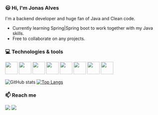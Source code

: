 

### 😃 Hi, I'm Jonas Alves
I'm a backend developer and huge fan of Java and Clean code.
- Currently learning Spring|Spring boot to work together with my Java skills.
- Free to collaborate on any projects. 

### 💻 Technologies & tools

<img src="https://cdn.jsdelivr.net/gh/devicons/devicon/icons/java/java-original-wordmark.svg" width="40" height="40"/> <img src="https://cdn.jsdelivr.net/gh/devicons/devicon/icons/spring/spring-original-wordmark.svg" width="40" height="40"/> <img src="https://cdn.jsdelivr.net/gh/devicons/devicon/icons/mysql/mysql-original-wordmark.svg" width="40" height="40"/>  <img src="https://cdn.jsdelivr.net/gh/devicons/devicon/icons/mongodb/mongodb-plain-wordmark.svg" width="40" height="40"/>  <img src="https://cdn.jsdelivr.net/gh/devicons/devicon/icons/git/git-plain-wordmark.svg" width="40" height="40"/>  <img src="https://cdn.jsdelivr.net/gh/devicons/devicon/icons/docker/docker-plain-wordmark.svg" width="40" height="40"/>  <img src="https://cdn.jsdelivr.net/gh/devicons/devicon/icons/html5/html5-plain-wordmark.svg" width="40" height="40"/>  <img src="https://cdn.jsdelivr.net/gh/devicons/devicon/icons/css3/css3-plain-wordmark.svg" width="40" height="40"/>



![GitHub stats](https://github-readme-stats.vercel.app/api?username=JonasAlv&show_icons=true&theme=transparent) [![Top Langs](https://github-readme-stats.vercel.app/api/top-langs/?username=JonasAlv&layout=compact&show_icons=true&theme=transparent)](https://github.com/JonasAlv/github-readme-stats)

### 📫 Reach me

[<img src="https://img.shields.io/badge/linkedin-%230077B5.svg?&style=for-the-badge&logo=linkedin&logoColor=white" />](https://www.linkedin.com/in/jonasalv/) [<img src="https://img.shields.io/badge/Gmail-D14836?style=for-the-badge&logo=gmail&logoColor=white" />](https://mail.google.com/mail/u/0/#inbox?compose=CllgCJvqrnmhBjBbRxKzbHcXHpCJwDhNHtLgxLfMBkfVzGSnBznswDbHCBnNjDpQQZvdszJKStL)
